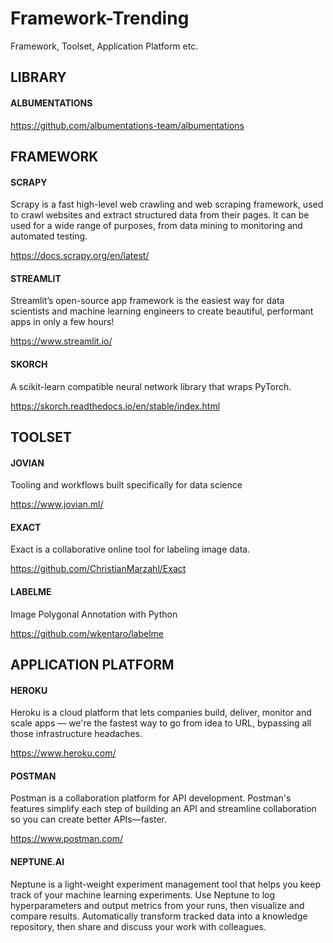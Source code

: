 # Framework-Trending
Framework, Toolset, Application Platform etc.

## LIBRARY

#### ALBUMENTATIONS

https://github.com/albumentations-team/albumentations

## FRAMEWORK

#### SCRAPY

Scrapy is a fast high-level web crawling and web scraping framework, used to crawl websites and extract structured data from their pages. It can be used for a wide range of purposes, from data mining to monitoring and automated testing.

https://docs.scrapy.org/en/latest/

#### STREAMLIT

Streamlit’s open-source app framework is the easiest way for data scientists and machine learning engineers to create beautiful, performant apps in only a few hours!

https://www.streamlit.io/

#### SKORCH

A scikit-learn compatible neural network library that wraps PyTorch.

https://skorch.readthedocs.io/en/stable/index.html

## TOOLSET

#### JOVIAN

Tooling and workflows built specifically for data science

https://www.jovian.ml/

#### EXACT

Exact is a collaborative online tool for labeling image data.

https://github.com/ChristianMarzahl/Exact

#### LABELME

Image Polygonal Annotation with Python

https://github.com/wkentaro/labelme

## APPLICATION PLATFORM

#### HEROKU

Heroku is a cloud platform that lets companies build, deliver, monitor and scale apps — we're the fastest way to go from idea to URL, bypassing all those infrastructure headaches.

https://www.heroku.com/

#### POSTMAN

Postman is a collaboration platform for API development. Postman's features simplify each step of building an API and streamline collaboration so you can create better APIs—faster.

https://www.postman.com/

#### NEPTUNE.AI

Neptune is a light-weight experiment management tool that helps you keep track of your machine learning experiments.
Use Neptune to log hyperparameters and output metrics from your runs, then visualize and compare results. Automatically transform tracked data into a knowledge repository, then share and discuss your work with colleagues.



